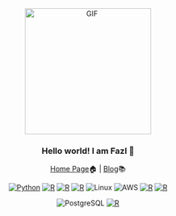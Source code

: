 <div align="center">
<img align="center" alt="GIF" height="250px" src="https://media.giphy.com/media/du3J3cXyzhj75IOgvA/giphy.gif" />

### Hello world! I am Fazl 👋

[Home Page](https://fbarez.github.io/)🏠  | [Blog](https://fbarez.github.io/year-archive/)📚

[![Python](https://img.shields.io/badge/-Python-fff?&logo=python)](https://github.com/fbarez?tab=repositories&q=&type=&language=python)
[![R](https://img.shields.io/badge/-jupyternotebook-fff?&logo=jupyternotebook)](https://github.com/fbarez?tab=repositories&q=&type=&language=JupyterNotebook)
[![R](https://img.shields.io/badge/-vim-fff?&logo=vim)](https://github.com/fbarez?tab=repositories&q=&type=&language=Vim)
[![R](https://img.shields.io/badge/-bash-fff?&logo=bash)](https://github.com/fbarez?tab=repositories&q=&type=&language=Bash)
![Linux](https://img.shields.io/badge/-Linux-fff?&logo=linux&logoColor=000)
![AWS](https://img.shields.io/badge/-AWS-fff?&logo=Amazon-AWS&logoColor=232F3E)
[![R](https://img.shields.io/badge/-git-fff?&logo=git)](https://github.com/fbarez?tab=repositories&q=&type=&language=git)
[![R](https://img.shields.io/badge/-github-fff?&logo=github)](https://github.com/fbarez?tab=repositories&q=&type=&language=Github)

![PostgreSQL](https://img.shields.io/badge/-PostgreSQL-fff?&logo=PostgreSQL&logoColor=336791)
[![R](https://img.shields.io/badge/-Rstudio-fff?&logo=Rstudio)](https://github.com/fbarez?tab=repositories&q=&type=&language=R)
<!--
**fbarez/fbarez** is a ✨ _special_ ✨ repository because its `README.md` (this file) appears on your GitHub profile.

Here are some ideas to get you started:

- 🔭 I’m currently working on ...
- 🌱 I’m currently learning ...
- 👯 I’m looking to collaborate on ...
- 🤔 I’m looking for help with ...
- 💬 Ask me about ...
- 📫 How to reach me: ...
- 😄 Pronouns: ...
- ⚡ Fun fact: ...
-->
